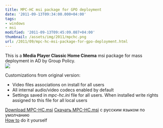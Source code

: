 ```yaml
---
title: MPC-HC msi package for GPO deployment
date: '2011-09-13T09:34:00.000+04:00'
tags:
- windows
- msi
modified: '2011-09-13T09:45:09.087+04:00'
thumbnail: /assets/img/2011/mpchc.png
url: /2011/09/mpc-hc-msi-package-for-gpo-deployment.html
---
```

This is a **Media Player Classic Home Cinema** msi package for mass deployment in AD by Group Policy.  
![](/assets/img/2011/mpchc.png)

Customizations from original version:  
- Video files associations on install for all users
-  All internal audio/video codecs enabled by default
- Settings saved in <i>mpc-hc.ini</i> file for all users. When installed write rights assigned to this file for all local users

[Download MPC-HC.msi](http://ge.tt/89KiMe7?c) 
[Скачать MPC-HC.msi](http://ge.tt/89KiMe7?c) с русским языком по умолчанию  
[How to](/2011/09/howto-cook-custom-firefox-msi-for-enterprise-deployment.html) do it yourself

